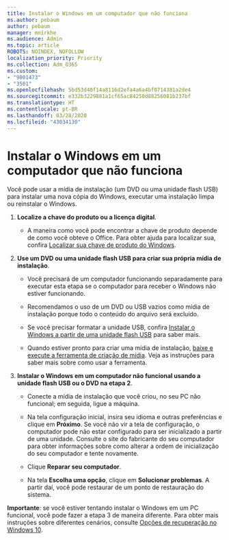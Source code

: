 ```yaml
---
title: Instalar o Windows em um computador que não funciona
ms.author: pebaum
author: pebaum
manager: mnirkhe
ms.audience: Admin
ms.topic: article
ROBOTS: NOINDEX, NOFOLLOW
localization_priority: Priority
ms.collection: Adm_O365
ms.custom:
- "9001473"
- "3501"
ms.openlocfilehash: 5bd53d40f14a8116d2efa4a6a4bf0714381a2de4
ms.sourcegitcommit: e332b3229881a1cf65ac84250d88256081b237bf
ms.translationtype: HT
ms.contentlocale: pt-BR
ms.lasthandoff: 03/28/2020
ms.locfileid: "43034130"
---
```

# <a name="install-windows-on-a-nonfunctional-pc"></a>Instalar o Windows em um computador que não funciona

Você pode usar a mídia de instalação (um DVD ou uma unidade flash USB) para instalar uma nova cópia do Windows, executar uma instalação limpa ou reinstalar o Windows.

1. **Localize a chave do produto ou a licença digital**.

    - A maneira como você pode encontrar a chave de produto depende de como você obteve o Office. Para obter ajuda para localizar sua, confira [Localizar sua chave de produto do Windows](https://support.microsoft.com/help/10749/windows-10-find-product-key). 

2. **Use um DVD ou uma unidade flash USB para criar sua própria mídia de instalação**.

    - Você precisará de um computador funcionando separadamente para executar esta etapa se o computador para receber o Windows não estiver funcionando.

    - Recomendamos o uso de um DVD ou USB vazios como mídia de instalação porque todo o conteúdo do arquivo será excluído.

    - Se você precisar formatar a unidade USB, confira [Instalar o Windows a partir de uma unidade flash USB](https://docs.microsoft.com/windows-hardware/manufacture/desktop/install-windows-from-a-usb-flash-drive) para saber mais.

    - Quando estiver pronto para criar uma mídia de instalação, [baixe e execute a ferramenta de criação de mídia](https://www.microsoft.com/software-download/windows10). Veja as instruções para saber mais sobre como usar a ferramenta.

3. **Instalar o Windows em um computador não funcional usando a unidade flash USB ou o DVD na etapa 2**.

    - Conecte a mídia de instalação que você criou, no seu PC não funcional; em seguida, ligue a máquina.

    - Na tela configuração inicial, insira seu idioma e outras preferências e clique em **Próximo**. Se você não vir a tela de configuração, o computador pode não estar configurado para ser inicializado a partir de uma unidade. Consulte o site do fabricante do seu computador para obter informações sobre como alterar a ordem de inicialização do seu computador e tente novamente.

    - Clique **Reparar seu computador**.

    - Na tela **Escolha uma opção**, clique em **Solucionar problemas**. A partir daí, você pode restaurar de um ponto de restauração do sistema.

**Importante**: se você estiver tentando instalar o Windows em um PC funcional, você pode fazer a etapa 3 de maneira diferente. Para obter mais instruções sobre diferentes cenários, consulte [Opções de recuperação no Windows 10](https://support.microsoft.com/help/12415/windows-10-recovery-options).
